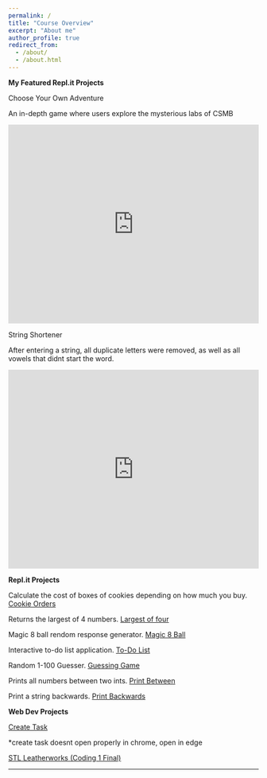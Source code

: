 ```yaml
---
permalink: /
title: "Course Overview"
excerpt: "About me"
author_profile: true
redirect_from: 
  - /about/
  - /about.html
---
```


**My Featured Repl.it Projects**


Choose Your Own Adventure

An in-depth game where users explore the mysterious labs of CSMB

<iframe height="400px" width="100%" src="https://repl.it/@LiamKeaggy/chooseYourOwnAdventure?lite=true" scrolling="no" frameborder="no" allowtransparency="true" allowfullscreen="true" sandbox="allow-forms allow-pointer-lock allow-popups allow-same-origin allow-scripts allow-modals"></iframe>


String Shortener

After entering a string, all duplicate letters were removed, as well as all vowels that didnt start the word.

<iframe height="400px" width="100%" src="https://repl.it/@LiamKeaggy/string-shortener?lite=true" scrolling="no" frameborder="no" allowtransparency="true" allowfullscreen="true" sandbox="allow-forms allow-pointer-lock allow-popups allow-same-origin allow-scripts allow-modals"></iframe>

**Repl.it Projects**

Calculate the cost of boxes of cookies depending on how much you buy. [Cookie Orders](https://repl.it/@LiamKeaggy/cookie-orders)

Returns the largest of 4 numbers. [Largest of four](https://repl.it/@LiamKeaggy/largest-of-4)

Magic 8 ball rendom response generator. [Magic 8 Ball](https://repl.it/@LiamKeaggy/magic-8-ball-pt2)

Interactive to-do list application. [To-Do List](https://repl.it/@LiamKeaggy/to-do-list)

Random 1-100 Guesser. [Guessing Game](https://repl.it/@LiamKeaggy/Guessing-Game)

Prints all numbers between two ints. [Print Between](https://repl.it/@LiamKeaggy/print-between)

Print a string backwards. [Print Backwards](https://repl.it/@LiamKeaggy/print-backwards)

**Web Dev Projects**

[Create Task](https://liamkeaggy13.github.io/createtask/)

\*create task doesnt open properly in chrome, open in edge

[STL Leatherworks (Coding 1 Final)](https://liamkeaggy13.github.io/coding1final/)

---


